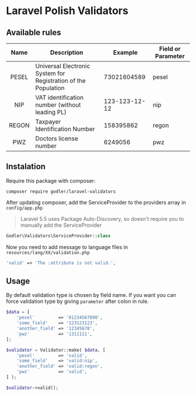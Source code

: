 # Laravel Polish Validators

## Available rules

Name | Description | Example | Field or Parameter
:-: | - | - | - 
PESEL | Universal Electronic System for Registration of the Population | 73021604589 | pesel
NIP | VAT identification number (without leading PL) | 123-123-12-12 | nip
REGON | Taxpayer Identification Number | 158395862 | regon
PWZ | Doctors license number | 6249056 | pwz

## Instalation

Require this package with composer:

```shell
composer require godler/laravel-validators
```

After updating composer, add the ServiceProvider to the providers array in `config/app.php`

> Laravel 5.5 uses Package Auto-Discovery, so doesn't require you to manually add the ServiceProvider

```php
Godler\Validators\ServiceProvider::class
```

Now you need to add message to language files in `resources/lang/XX/validation.php`

```php
'valid' => 'The :attribute is not valid.',
```

## Usage

By default validation type is chosen by field name. If you want you can force validation type by giving `parameter` after colon in rule.

```php
$data = [
	'pesel'         => '01234567890',
	'some_field'    => '123123123',
	'another_field' => '12345678',
	'pwz'           => '1311111',
];

$validator = Validator::make( $data, [
	'pesel'         => 'valid',
	'some_field'    => 'valid:nip',
	'another_field' => 'valid:regon',
	'pwz'           => 'valid',
] );

$validator->valid();
```
